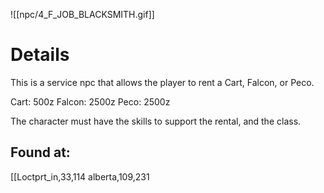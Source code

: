 ![[npc/4_F_JOB_BLACKSMITH.gif]]

# Details

This is a service npc that allows the player to rent a Cart, Falcon, or Peco.

Cart: 500z
Falcon: 2500z
Peco: 2500z

The character must have the skills to support the rental, and the class. 

## Found at:

[[Loctprt_in,33,114
alberta,109,231